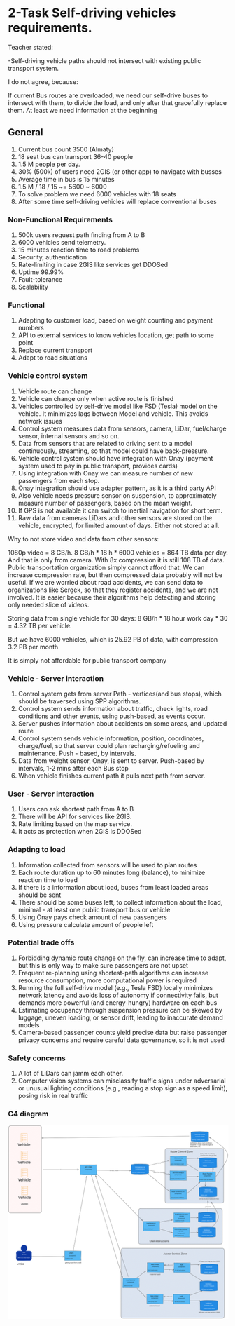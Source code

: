 # 2-Task Self-driving vehicles requirements.
Teacher stated:

-Self-driving vehicle paths should not intersect with existing public transport system.

I do not agree, because:

If current Bus routes are overloaded, we need our self-drive buses to intersect with them, to divide the load, and only after that gracefully replace them. At least we need information at the beginning 

## General

1. Current bus count 3500 (Almaty)
2. 18 seat bus can transport 36-40 people
3. 1.5 M people per day.
4. 30% (500k) of users need 2GIS (or other app) to navigate with busses
5. Average time in bus is 15 minutes
6. 1.5 M / 18 / 15 ~= 5600 ~ 6000
7. To solve problem we need 6000 vehicles with 18 seats 
8. After some time self-driving vehicles will replace conventional buses

### Non-Functional Requirements

1. 500k users request path finding from A to B
2. 6000 vehicles send telemetry.
3. 15 minutes reaction time to road problems
4. Security, authentication
5. Rate-limiting in case 2GIS like services get DDOSed 
6. Uptime 99.99%
7. Fault-tolerance
8. Scalability

### Functional

1. Adapting to customer load, based on weight counting and payment numbers
2. API to external services to know vehicles location, get path to some point
3. Replace current transport
4. Adapt to road situations

### Vehicle control system

1. Vehicle route can change
2. Vehicle can change only when active route is finished
3. Vehicles controlled by self-drive model like FSD (Tesla) model on the vehicle. It minimizes lags between Model and vehicle. This avoids network issues
4. Control system measures data from sensors, camera, LiDar, fuel/charge sensor, internal sensors and so on.
5. Data from sensors that are related to driving sent to a model continuously, streaming, so that model could have back-pressure.
6. Vehicle control system should have integration with Onay (payment system used to pay in public transport, provides cards)
7. Using integration with Onay we can measure number of new passengers from each stop.
8. Onay integration should use adapter pattern, as it is a third party API
9. Also vehicle needs pressure sensor on suspension, to approximately measure number of passengers, based on the mean weight.
10. If GPS is not available it can switch to inertial navigation for short term.
11. Raw data from cameras LiDars and other sensors are stored on the vehicle, encrypted, for limited amount of days. Either not stored at all.

Why to not store video and data from other sensors:

1080p video = 8 GB/h. 8 GB/h * 18 h * 6000 vehicles = 864 TB data per day. And that is only from camera. With 8x compression it is still 108 TB of data. Public transportation organization simply cannot afford that. We can increase compression rate, but then compressed data probably will not be useful. If we are worried about road accidents, we can send data to organizations like Sergek, so that they register accidents, and we are not involved. It is easier because their algorithms help detecting and storing only needed slice of videos.

Storing data from single vehicle for 30 days: 8 GB/h *  18 hour work day * 30 = 4.32 TB per vehicle.

But we have 6000 vehicles, which is 25.92 PB of data, with compression 3.2 PB per month

It is simply not affordable for public transport company

### Vehicle - Server interaction

1. Control system gets from server Path - vertices(and bus stops), which should be traversed using SPP algorithms.
2. Control system sends information about traffic, check lights, road conditions and other events, using push-based, as events occur.
3. Server pushes information about accidents on some areas, and updated route
4. Control system sends vehicle information, position, coordinates, charge/fuel, so that server could plan recharging/refueling and maintenance. Push - based, by intervals.
5. Data from weight sensor, Onay, is sent to server. Push-based by intervals, 1-2 mins after each Bus stop
6. When vehicle finishes current path it pulls next path from server.

### User - Server interaction

1. Users can ask shortest path from A to B
2. There will be API for services like 2GIS.
3. Rate limiting based on the map service.
4. It acts as protection when 2GIS is DDOSed 

### Adapting to load

1. Information collected from sensors will be used to plan routes
2. Each route duration up to 60 minutes long (balance), to minimize reaction time to load
3. If there is a information about load, buses from least loaded areas should be sent
4. There should be some buses left, to collect information about the load, minimal - at least one public transport bus or vehicle
5. Using Onay pays check amount of new passengers
6. Using pressure calculate amount of people left 

### Potential trade offs

1. Forbidding dynamic route change on the fly, can increase time to adapt, but this is only way to make sure passengers are not upset
2. Frequent re-planning using shortest-path algorithms can increase resource consumption, more computational power is required
3. Running the full self-drive model (e.g., Tesla FSD) locally minimizes network latency and avoids loss of autonomy if connectivity fails, but demands more powerful (and energy-hungry) hardware on each bus
4. Estimating occupancy through suspension pressure can be skewed by luggage, uneven loading, or sensor drift, leading to inaccurate demand models
5. Camera-based passenger counts yield precise data but raise passenger privacy concerns and require careful data governance, so it is not used

### Safety concerns

1. A lot of LiDars can jamm each other.
2. Computer vision systems can misclassify traffic signs under adversarial or unusual lighting conditions (e.g., reading a stop sign as a speed limit), posing risk in real traffic

### C4 diagram
![](vehicle-fleet.svg)